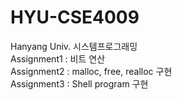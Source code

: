# HYU-CSE4009
Hanyang Univ. 시스템프로그래밍  
Assignment1 : 비트 연산  
Assignment2 : malloc, free, realloc 구현  
Assignment3 : Shell program 구현
